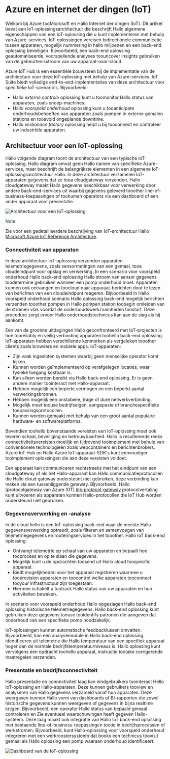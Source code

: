 
# <a name="azure-and-internet-of-things"></a>Azure en internet der dingen (IoT)

Welkom bij Azure tooMicrosoft en Hallo Internet der dingen (IoT). Dit artikel bevat een IoT-oplossingsarchitectuur die beschrijft Hallo algemene eigenschappen van een IoT-oplossing die u kunt implementeren met behulp van Azure-services. IoT-oplossingen vereisen bidirectionele communicatie tussen apparaten, mogelijk nummering in hello miljoenen en een back-end oplossing beveiligen. Bijvoorbeeld, een back-end oplossing geautomatiseerde, voorspellende analyses toouncover insights gebruiken van de gebeurtenisstroom van uw apparaat-naar-cloud.

Azure IoT Hub is een essentiële bouwsteen bij de implementatie van de architectuur voor deze IoT-oplossing met behulp van Azure-services. IoT Suite biedt volledige end-to-end-implementaties van deze architectuur voor specifieke IoT-scenario's. Bijvoorbeeld:

* Hallo *externe controle* oplossing kunt u toomonitor Hallo status van apparaten, zoals snoep-machines.
* Hallo *voorspeld onderhoud* oplossing kunt u tooanticipate onderhoudsbehoeften van apparaten zoals pompen in externe gemalen stations en tooavoid ongeplande downtime.
* Hallo *verbonden factory* oplossing helpt u bij tooconnect en controleer uw industriële apparaten.

## <a name="iot-solution-architecture"></a>Architectuur voor een IoT-oplossing

Hallo volgende diagram toont de architectuur van een typische IoT-oplossing. Hallo diagram omvat geen Hallo namen van specifieke Azure-services, maar beschrijft de belangrijkste elementen in een algemene IoT-oplossingsarchitectuur Hallo. In deze architectuur verzamelen IoT-apparaten gegevens dat ze tooa cloudgateway verzenden. Hallo cloudgateway maakt Hallo gegevens beschikbaar voor verwerking door andere back-end-services uit waarbij gegevens geleverd tooother line-of-business-toepassingen of toohuman operators via een dashboard of een ander apparaat voor presentatie.

![Architectuur voor een IoT-oplossing][img-solution-architecture]

> [!NOTE]
> Zie voor een gedetailleerdere beschrijving van IoT-architectuur Hallo [Microsoft Azure IoT Reference Architecture][lnk-refarch].

### <a name="device-connectivity"></a>Connectiviteit van apparaten

In deze architectuur IoT-oplossing verzenden apparaten telemetriegegevens, zoals sensormetingen van een gemaal, tooa cloudeindpunt voor opslag en verwerking. In een scenario voor voorspeld onderhoud Hallo back-end oplossing Hallo stroom van sensor gegevens toodetermine gebruiken wanneer een pomp onderhoud moet. Apparaten kunnen ook ontvangen en toocloud naar apparaat-berichten door te lezen van berichten van een cloudeindpunt reageren. Bijvoorbeeld in Hallo voorspeld onderhoud scenario Hallo oplossing back-end mogelijk berichten verzenden tooother pompen in Hallo pompen station toobegin omleiden van de stromen vlak voordat de onderhoudswerkzaamheden toostart. Deze procedure zorgt ervoor Hallo onderhoudstechnicus kan aan de slag als hij aankomt.

Een van de grootste uitdagingen Hallo geconfronteerd met IoT-projecten is hoe tooreliably en veilig verbinding apparaten toohello back-end oplossing. IoT-apparaten hebben verschillende kenmerken als vergeleken tooother clients zoals browsers en mobiele apps. IoT-apparaten:

* Zijn vaak ingesloten systemen waarbij geen menselijke operator komt kijken.
* Kunnen worden geïmplementeerd op verafgelegen locaties, waar fysieke toegang kostbaar is.
* Kan alleen worden bereikt via Hallo back-end oplossing. Er is geen andere manier toointeract met Hallo-apparaat.
* Hebben mogelijk een beperkt vermogen en een beperkt aantal verwerkingsbronnen.
* Hebben mogelijk een onstabiele, trage of dure netwerkverbinding.
* Mogelijk moet toouse bedrijfseigen, aangepaste of branchespecifieke toepassingsprotocollen.
* Kunnen worden gemaakt met behulp van een groot aantal populaire hardware- en softwareplatforms.

Bovendien toohello bovenstaande vereisten een IoT-oplossing moet ook leveren schaal, beveiliging en betrouwbaarheid. Hallo is resulterende reeks connectiviteitsvereisten moeilijk en tijdrovend tooimplement met behulp van conventionele technologieën zoals webcontainers en berichtenbrokers. Azure IoT Hub en Hallo Azure IoT-apparaat-SDK's kunt eenvoudiger tooimplement oplossingen die aan deze vereisten voldoet.

Een apparaat kan communiceren rechtstreeks met het eindpunt van een cloudgateway of als het Hallo-apparaat kan Hallo communicatieprotocollen die Hallo cloud gateway ondersteunt niet gebruiken, deze verbinding kan maken via een tussenliggende gateway. Bijvoorbeeld, Hallo [protocolgateway van Azure IOT] [ lnk-protocol-gateway] protocolvertaling kunt uitvoeren als apparaten kunnen Hallo-protocollen die IoT Hub worden ondersteund niet gebruiken.

### <a name="data-processing-and-analytics"></a>Gegevensverwerking en -analyse

In de cloud hello is een IoT-oplossing back-end waar de meeste Hallo gegevensverwerking optreedt, zoals filteren en samenvoegen van telemetriegegevens en routeringservices in het tooother. Hallo IoT back-end oplossing:

* Ontvangt telemetrie op schaal van uw apparaten en bepaalt hoe tooprocess en op te slaan die gegevens. 
* Mogelijk kunt u de opdrachten toosend uit Hallo cloud toospecific apparaat.
* Biedt mogelijkheden voor het apparaat registreren waarmee u tooprovision apparaten en toocontrol welke apparaten tooconnect tooyour infrastructuur zijn toegestaan.
* Hiermee schakelt u tootrack Hallo status van uw apparaten en hun activiteiten bewaken.

In scenario voor voorspeld onderhoud Hallo opgeslagen Hallo back-end oplossing historische telemetriegegevens. Hallo back-end oplossing kunt gebruiken deze gegevens toouse tooidentify patronen die aangeven dat onderhoud van een specifieke pomp noodzakelijk.

IoT-oplossingen kunnen automatische feedbacklussen omvatten. Bijvoorbeeld, kan een analysemodule in Hallo back-end oplossing identificeren uit telemetrie die Hallo temperatuur van een specifiek apparaat hoger dan de normale bedrijfstemperatuurniveaus is. Hallo oplossing kunt vervolgens een opdracht toohello apparaat, instructie tootake corrigerende maatregelen verzenden.

### <a name="presentation-and-business-connectivity"></a>Presentatie en bedrijfsconnectiviteit

Hallo presentatie en connectiviteit laag kan eindgebruikers toointeract Hello IoT-oplossing en Hallo-apparaten. Deze kunnen gebruikers tooview en analyseren van Hallo gegevens verzameld vanaf hun apparaten. Deze weergaven kunnen Hallo vorm van dashboards of BI-rapporten die zowel historische gegevens kunnen weergeven of gegevens in bijna realtime krijgen. Bijvoorbeeld, een operator Hallo status van bepaald gemaal controleren en Zie eventueel waarschuwingen heeft gegeven Hallo-systeem. Deze laag maakt ook integratie van Hallo IoT back-end oplossing met bestaande line-of-business-toepassingen tootie in bedrijfsprocessen of werkstromen. Bijvoorbeeld, kunt Hallo-oplossing voor voorspeld onderhoud integreren met een werkroostersysteem dat books een technicus toovisit gemaal als Hallo oplossing een pomp waaraan onderhoud identificeert.

![Dashboard van de IoT-oplossing][img-dashboard]

[img-solution-architecture]: ./media/iot-azure-and-iot/iot-reference-architecture.png
[img-dashboard]: ./media/iot-azure-and-iot/iot-suite.png

[lnk-machinelearning]: http://azure.microsoft.com/documentation/services/machine-learning/
[Azure IoT Suite]: http://azure.microsoft.com/solutions/iot
[lnk-protocol-gateway]:  ../articles/iot-hub/iot-hub-protocol-gateway.md
[lnk-refarch]: http://download.microsoft.com/download/A/4/D/A4DAD253-BC21-41D3-B9D9-87D2AE6F0719/Microsoft_Azure_IoT_Reference_Architecture.pdf
